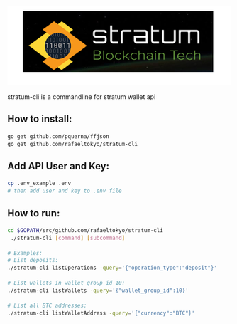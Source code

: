 

![Stratum.hk](stratum_go.png "Stratum.hk")

stratum-cli is a commandline for stratum wallet api


## How to install:
``` bash
go get github.com/pquerna/ffjson
go get github.com/rafaeltokyo/stratum-cli
```


## Add API User and Key:
``` bash
cp .env_example .env
# then add user and key to .env file
```

## How to run:
``` bash
cd $GOPATH/src/github.com/rafaeltokyo/stratum-cli
 ./stratum-cli [command] [subcommand]

# Examples:
# List deposits:
./stratum-cli listOperations -query='{"operation_type":"deposit"}'

# List wallets in wallet group id 10:
./stratum-cli listWallets -query='{"wallet_group_id":10}'

# List all BTC addresses:
./stratum-cli listWalletAddress -query='{"currency":"BTC"}'
```